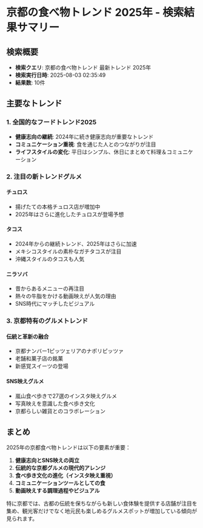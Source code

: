 # 京都の食べ物トレンド 2025年 - 検索結果サマリー

## 検索概要
- **検索クエリ**: 京都の食べ物トレンド 最新トレンド 2025年
- **検索実行日時**: 2025-08-03 02:35:49
- **結果数**: 10件

## 主要なトレンド

### 1. 全国的なフードトレンド2025
- **健康志向の継続**: 2024年に続き健康志向が重要なトレンド
- **コミュニケーション重視**: 食を通じた人とのつながりが注目
- **ライフスタイルの変化**: 平日はシンプル、休日にまとめて料理＆コミュニケーション

### 2. 注目の新トレンドグルメ

#### チュロス
- 揚げたての本格チュロス店が増加中
- 2025年はさらに進化したチュロスが登場予想

#### タコス
- 2024年からの継続トレンド、2025年はさらに加速
- メキシコスタイルの素朴なガチタコスが注目
- 沖縄スタイルのタコスも人気

#### ニラソバ
- 昔からあるメニューの再注目
- 熱々の牛脂をかける動画映えが人気の理由
- SNS時代にマッチしたビジュアル

### 3. 京都特有のグルメトレンド

#### 伝統と革新の融合
- 京都ナンバー1ピッツェリアのナポリピッツァ
- 老舗和菓子店の銘菓
- 新感覚スイーツの登場

#### SNS映えグルメ
- 嵐山食べ歩きで27選のインスタ映えグルメ
- 写真映えを意識した食べ歩き文化
- 京都らしい雑貨とのコラボレーション

## まとめ

2025年の京都食べ物トレンドは以下の要素が重要：

1. **健康志向とSNS映えの両立**
2. **伝統的な京都グルメの現代的アレンジ**
3. **食べ歩き文化の進化（インスタ映え重視）**
4. **コミュニケーションツールとしての食**
5. **動画映えする調理過程やビジュアル**

特に京都では、古都の伝統を保ちながらも新しい食体験を提供する店舗が注目を集め、観光客だけでなく地元民も楽しめるグルメスポットが増加している傾向が見られます。